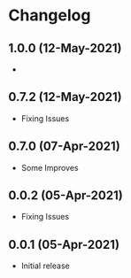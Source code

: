 # Changelog

## 1.0.0 (12-May-2021)
* 
## 0.7.2 (12-May-2021)
* Fixing Issues
## 0.7.0 (07-Apr-2021)
* Some Improves
## 0.0.2 (05-Apr-2021)
* Fixing Issues
## 0.0.1 (05-Apr-2021)
* Initial release